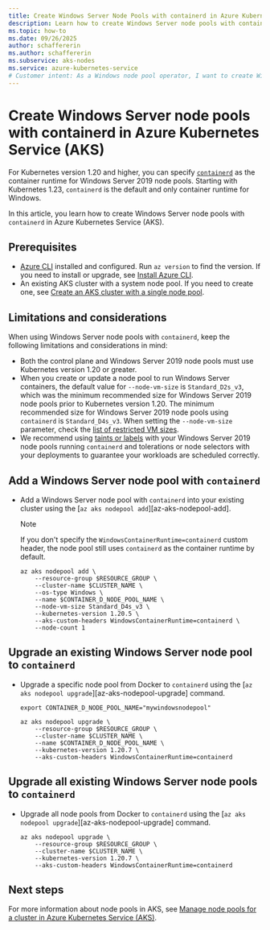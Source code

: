 ```yaml
---
title: Create Windows Server Node Pools with containerd in Azure Kubernetes Service (AKS)
description: Learn how to create Windows Server node pools with containerd in Azure Kubernetes Service (AKS).
ms.topic: how-to
ms.date: 09/26/2025
author: schaffererin
ms.author: schaffererin
ms.subservice: aks-nodes
ms.service: azure-kubernetes-service
# Customer intent: As a Windows node pool operator, I want to create Windows Server node pools with containerd in AKS to leverage the benefits of containerd as the container runtime.
---
```


# Create Windows Server node pools with containerd in Azure Kubernetes Service (AKS)

For Kubernetes version 1.20 and higher, you can specify [`containerd`](https://containerd.io/) as the container runtime for Windows Server 2019 node pools. Starting with Kubernetes 1.23, `containerd` is the default and only container runtime for Windows.

In this article, you learn how to create Windows Server node pools with `containerd` in Azure Kubernetes Service (AKS).

## Prerequisites

- [Azure CLI](https://docs.microsoft.com/cli/azure/install-azure-cli) installed and configured. Run `az version` to find the version. If you need to install or upgrade, see [Install Azure CLI](https://docs.microsoft.com/cli/azure/install-azure-cli).
- An existing AKS cluster with a system node pool. If you need to create one, see [Create an AKS cluster with a single node pool](./create-node-pools.md#create-an-aks-cluster-with-a-single-node-pool).

## Limitations and considerations

When using Windows Server node pools with `containerd`, keep the following limitations and considerations in mind:

- Both the control plane and Windows Server 2019 node pools must use Kubernetes version 1.20 or greater.
- When you create or update a node pool to run Windows Server containers, the default value for `--node-vm-size` is `Standard_D2s_v3`, which was the minimum recommended size for Windows Server 2019 node pools prior to Kubernetes version 1.20. The minimum recommended size for Windows Server 2019 node pools using `containerd` is `Standard_D4s_v3`. When setting the `--node-vm-size` parameter, check the [list of restricted VM sizes](/azure/virtual-machines/sizes/overview).
- We recommend using [taints or labels](./manage-node-pools.md#set-node-pool-taints) with your Windows Server 2019 node pools running `containerd` and tolerations or node selectors with your deployments to guarantee your workloads are scheduled correctly.

## Add a Windows Server node pool with `containerd`

- Add a Windows Server node pool with `containerd` into your existing cluster using the [`az aks nodepool add`][az-aks-nodepool-add].

    > [!NOTE]
    > If you don't specify the `WindowsContainerRuntime=containerd` custom header, the node pool still uses `containerd` as the container runtime by default.

    ```azurecli-interactive
    az aks nodepool add \
        --resource-group $RESOURCE_GROUP \
        --cluster-name $CLUSTER_NAME \
        --os-type Windows \
        --name $CONTAINER_D_NODE_POOL_NAME \
        --node-vm-size Standard_D4s_v3 \
        --kubernetes-version 1.20.5 \
        --aks-custom-headers WindowsContainerRuntime=containerd \
        --node-count 1
    ```

## Upgrade an existing Windows Server node pool to `containerd`

- Upgrade a specific node pool from Docker to `containerd` using the [`az aks nodepool upgrade`][az-aks-nodepool-upgrade] command.

    ```azurecli-interactive
    export CONTAINER_D_NODE_POOL_NAME="mywindowsnodepool"
    
    az aks nodepool upgrade \
        --resource-group $RESOURCE_GROUP \
        --cluster-name $CLUSTER_NAME \
        --name $CONTAINER_D_NODE_POOL_NAME \
        --kubernetes-version 1.20.7 \
        --aks-custom-headers WindowsContainerRuntime=containerd
    ```

## Upgrade all existing Windows Server node pools to `containerd`

- Upgrade all node pools from Docker to `containerd` using the [`az aks nodepool upgrade`][az-aks-nodepool-upgrade] command.

    ```azurecli-interactive
    az aks nodepool upgrade \
        --resource-group $RESOURCE_GROUP \
        --cluster-name $CLUSTER_NAME \
        --kubernetes-version 1.20.7 \
        --aks-custom-headers WindowsContainerRuntime=containerd
    ```

## Next steps

For more information about node pools in AKS, see [Manage node pools for a cluster in Azure Kubernetes Service (AKS)](./manage-node-pools.md).
